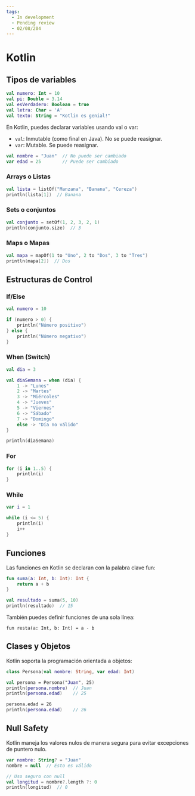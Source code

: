 ```yaml
---
tags:
  - In development
  - Pending review
  - 02/08/204
---
```


# Kotlin

## Tipos de variables

```kotlin
val numero: Int = 10
val pi: Double = 3.14
val esVerdadero: Boolean = true
val letra: Char = 'A'
val texto: String = "Kotlin es genial!"
```

En Kotlin, puedes declarar variables usando val o var:

- `val`: Inmutable (como final en Java). No se puede reasignar.
- `var`: Mutable. Se puede reasignar.

```kotlin
val nombre = "Juan"  // No puede ser cambiado
var edad = 25        // Puede ser cambiado
```

### Arrays o Listas

```kotlin
val lista = listOf("Manzana", "Banana", "Cereza")
println(lista[1])  // Banana
```

### Sets o conjuntos

```kotlin
val conjunto = setOf(1, 2, 3, 2, 1)
println(conjunto.size)  // 3
```

### Maps o Mapas

```kotlin
val mapa = mapOf(1 to "Uno", 2 to "Dos", 3 to "Tres")
println(mapa[2])  // Dos
```

## Estructuras de Control

### If/Else

```kotlin
val numero = 10

if (numero > 0) {
    println("Número positivo")
} else {
    println("Número negativo")
}
```

### When (Switch)

```kotlin
val dia = 3

val diaSemana = when (dia) {
    1 -> "Lunes"
    2 -> "Martes"
    3 -> "Miércoles"
    4 -> "Jueves"
    5 -> "Viernes"
    6 -> "Sábado"
    7 -> "Domingo"
    else -> "Día no válido"
}

println(diaSemana)
```

### For

```kotlin
for (i in 1..5) {
    println(i)
}
```

### While

```kotlin
var i = 1

while (i <= 5) {
    println(i)
    i++
}
```

## Funciones

Las funciones en Kotlin se declaran con la palabra clave fun:

```kotlin
fun suma(a: Int, b: Int): Int {
    return a + b
}

val resultado = suma(5, 10)
println(resultado)  // 15
```

También puedes definir funciones de una sola línea:

```kotin
fun resta(a: Int, b: Int) = a - b
```

## Clases y Objetos

Kotlin soporta la programación orientada a objetos:

```kotlin
class Persona(val nombre: String, var edad: Int)

val persona = Persona("Juan", 25)
println(persona.nombre)  // Juan
println(persona.edad)    // 25

persona.edad = 26
println(persona.edad)    // 26
```

## Null Safety

Kotlin maneja los valores nulos de manera segura para evitar excepciones de puntero nulo.

```kotlin
var nombre: String? = "Juan"
nombre = null  // Esto es válido

// Uso seguro con null
val longitud = nombre?.length ?: 0
println(longitud)  // 0
```